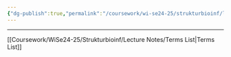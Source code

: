 ```yaml
---
{"dg-publish":true,"permalink":"/coursework/wi-se24-25/strukturbioinf/lecture-notes/w1/","noteIcon":""}
---
```


---
[[Coursework/WiSe24-25/Strukturbioinf/Lecture Notes/Terms List\|Terms List]]